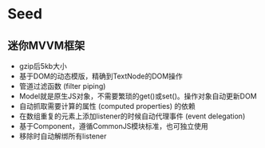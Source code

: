 # Seed
## 迷你MVVM框架

- gzip后5kb大小
- 基于DOM的动态模版，精确到TextNode的DOM操作
- 管道过滤函数 (filter piping)
- Model就是原生JS对象，不需要繁琐的get()或set()。操作对象自动更新DOM
- 自动抓取需要计算的属性 (computed properties) 的依赖
- 在数组重复的元素上添加listener的时候自动代理事件 (event delegation)
- 基于Component，遵循CommonJS模块标准，也可独立使用
- 移除时自动解绑所有listener